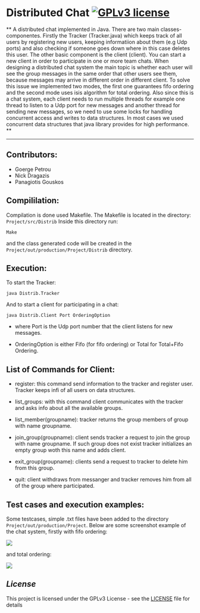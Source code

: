 # Distributed Chat [![GPLv3 license](https://img.shields.io/badge/license-GPLv3-blue.svg)](https://github.com/CodePeters/Pacman/blob/master/LICENSE)

** A distributed chat implemented in Java. There are two main classes-componentes. Firstly the Tracker (Tracker.java) which keeps track of all users by registering new users, keeping informatiion about them (e.g Udp ports) and  also checking if someone goes down where in this case deletes this user. The other basic component is the client (client). You can start a new client in order to participate in one or more team chats. When designing a distributed chat system the main topic is whether each user will see the group messages in the same order that other users see them, because messages may arrive in different order in different client. To solve this issue we implemented two modes, the first one guarantees fifo ordering and the second mode uses isis algorithm for total ordering. Also since this is a chat system, each client needs to run multiple threads for example one thread to listen to a Udp port for new messages and another thread for sending new messages, so we need to use some locks for handling concurrent access and writes to data structures. In most cases we used concurrent data structures that java library provides for high performance. **
______________________________________

## Contributors:

* Goerge Petrou
* Nick Dragazis
* Panagiotis Gouskos


## Compililation:

Compilation is done used Makefile. The Makefile is located in the directory: `Project/src/Distrib`
Inside this directory run:

```
Make
```

and the class generated code will be created in the `Project/out/production/Project/Distrib` directory.


## Execution:

To start the Tracker:

```
java Distrib.Tracker
```

And to start a client for participating in a chat:

```
java Distrib.Client Port OrderingOption
```
* where Port is the Udp port number that the client listens for new messages.

* OrderingOption is either Fifo (for fifo ordering) or Total for Total+Fifo Ordering.


## List of Commands for Client:

* register: this command send information to the tracker and register user. Tracker keeps infi of all users on data structures.

* list_groups: with this command client communicates with the tracker and asks info about all the available groups.

* list_member(groupname): tracker returns the group members of group with name groupname.

* join_group(groupname): client sends tracker a request to join the group with name groupname. If such group does not exist tracker initializes an empty group woth this name and adds client.

* exit_group(groupname): clients send a request to tracker to delete him from this group.

* quit: client withdraws from messanger and tracker removes him from all of the group where participated.


## Test cases and execution examples:

Some testcases, simple .txt files have been added to the directory `Project/out/production/Project`. Below are some screenshot example of the chat system, firstly with fifo ordering:

<img src="fifo.png">

and total ordering:

<img src="total.png">


## _License_

This project is licensed under the GPLv3 License - see the [LICENSE](LICENSE) file for details